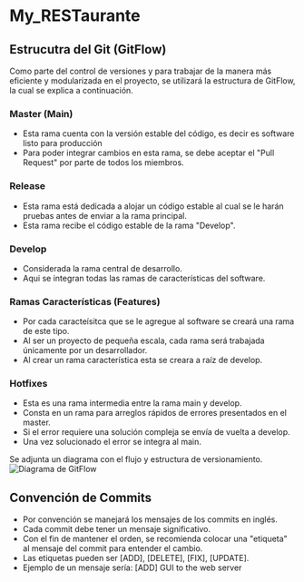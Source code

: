 # My_RESTaurante
## Estrucutra del Git (GitFlow)
Como parte del control de versiones y para trabajar de la manera más eficiente y modularizada en el proyecto, se utilizará la estructura de GitFlow, la cual se explica a continuación.
### Master (Main)
- Esta rama cuenta con la versión estable del código, es decir es software listo para producción
- Para poder integrar cambios en esta rama, se debe aceptar el "Pull Request" por parte de todos los miembros.
### Release 
- Esta rama está dedicada a alojar un código estable al cual se le harán pruebas antes de enviar a la rama principal.
- Esta rama recibe el código estable de la rama "Develop".
### Develop
- Considerada la rama central de desarrollo.
- Aqui se integran todas las ramas de características del software.
### Ramas Características (Features)
- Por cada caracteísitca que se le agregue al software se creará una rama de este tipo.
- Al ser un proyecto de pequeña escala, cada rama será trabajada únicamente por un desarrollador.
- Al crear un rama característica esta se creara a raíz de develop.
### Hotfixes
- Esta es una rama intermedia entre la rama main y develop.
- Consta en un rama para arreglos rápidos de errores presentados en el master.
- Si el error requiere una solución compleja se envía de vuelta a develop.
- Una vez solucionado el error se integra al main.

Se adjunta un diagrama con el flujo y estructura de versionamiento.
![Diagrama de GitFlow](https://i0.wp.com/lanziani.com/slides/gitflow/images/gitflow_1.png)

## Convención de Commits
- Por convención se manejará los mensajes de los commits en inglés.
- Cada commit debe tener un mensaje significativo.
- Con el fin de mantener el orden, se recomienda colocar una "etiqueta" al mensaje del commit para entender el cambio.
- Las etiquetas pueden ser [ADD], [DELETE], [FIX], [UPDATE].
- Ejemplo de un mensaje sería: [ADD] GUI to the web server
